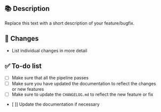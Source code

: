 ## 📚 Description

Replace this text with a short description of your feature/bugfix.

## 🔖 Changes

- List individual changes in more detail

## ✅ To-do list

- [ ] Make sure that all the pipeline passes
- [ ] Make sure you have updated the documentation to reflect the changes or new features
- [ ] Make sure to update the `CHANGELOG.md` to reflect the new feature or fix
- [ ]] Update the documentation if necessary
